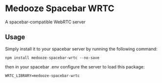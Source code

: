 # Medooze Spacebar WRTC
A spacebar-compatible WebRTC server

## Usage
Simply install it to your spacebar server by running the following command:
```
npm install medooze-spacebar-wrtc --no-save
```
then in your spacebar .env configure the server to load this package:
```
WRTC_LIBRARY=medooze-spacebar-wrtc
```
